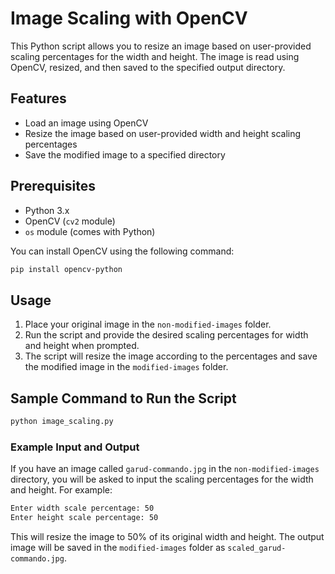 # Image Scaling with OpenCV

This Python script allows you to resize an image based on user-provided scaling percentages for the width and height. The image is read using OpenCV, resized, and then saved to the specified output directory.

## Features

- Load an image using OpenCV
- Resize the image based on user-provided width and height scaling percentages
- Save the modified image to a specified directory

## Prerequisites

- Python 3.x
- OpenCV (`cv2` module)
- `os` module (comes with Python)

You can install OpenCV using the following command:

```bash
pip install opencv-python
```

## Usage

1. Place your original image in the `non-modified-images` folder.
2. Run the script and provide the desired scaling percentages for width and height when prompted.
3. The script will resize the image according to the percentages and save the modified image in the `modified-images` folder.

## Sample Command to Run the Script

```bash
python image_scaling.py
```

### Example Input and Output
If you have an image called `garud-commando.jpg` in the `non-modified-images` directory, you will be asked to input the scaling percentages for the width and height. For example:

```bash
Enter width scale percentage: 50
Enter height scale percentage: 50
```

This will resize the image to 50% of its original width and height. The output image will be saved in the `modified-images` folder as `scaled_garud-commando.jpg`.